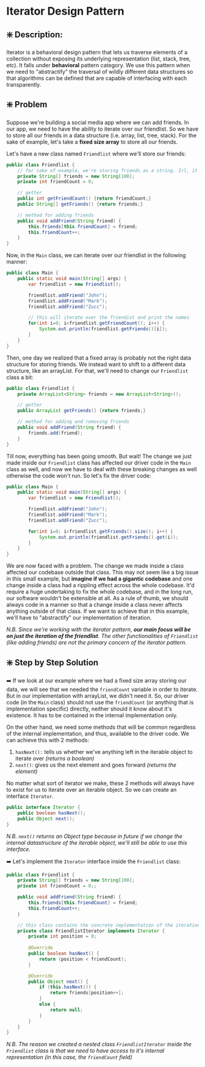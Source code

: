 # Iterator Design Pattern

## ❇️ Description:
Iterator is a behavioral design pattern that lets us traverse elements of a collection without exposing its underlying representation (list, stack, tree, etc). It falls under **behavioral** pattern category. We use this pattern when we need to "abstractify" the traversal of wildly different data structures so that algorithms can be defined that are capable of interfacing with each transparently.



## ❇️ Problem
Suppose we're building a social media app where we can add friends. In our app, we need to have the ability to iterate over our friendlist. So we have to store all our friends in a data structure (i.e. array, list, tree, stack). For the sake of example, let's take a **fixed size array** to store all our friends.

Let's have a new class named `Friendlist` where we'll store our friends:
```java
public class Friendlist {
    // for sake of example, we're storing friends as a string. Irl, it'd be an object
    private String[] friends = new String[100];
    private int friendCount = 0;

    // getter
    public int getFriendCount() {return friendCount;}
    public String[] getFriends() {return friends;}

    // method for adding friends
    public void addFriend(String friend) {
        this.friends[this.friendCount] = friend;
        this.friendCount++;
    }
}
```
Now, in the `Main` class, we can iterate over our friendlist in the following manner:
```java
public class Main {
    public static void main(String[] args) {
        var friendlist = new Friendlist();

        friendlist.addFriend("John");
        friendlist.addFriend("Mark");
        friendlist.addFriend("Zucc");

        // this will iterate over the friendist and print the names
        for(int i=0; i<friendlist.getFriendCount(); i++) {
            System.out.println(friendlist.getFriends()[i]);
        }
    }
}
```


Then, one day we realized that a fixed array is probably not the right data structure for storing friends. We instead want to shift to a different data structure, like an arrayList. For that, we'll need to change our `Friendlist` class a bit:

```java
public class Friendlist {
    private ArrayList<String> friends = new ArrayList<String>();

    // getter
    public ArrayList getFriends() {return friends;}

    // method for adding and removing friends
    public void addFriend(String friend) {
        friends.add(friend);
    }
}
```

Till now, everything has been going smooth. But wait! The change we just made inside our `Friendlist` class has affected our driver code in the `Main` class as well, and now we have to deal with these breaking changes as well otherwise the code won't run.
So let's fix the driver code:
```java
public class Main {
    public static void main(String[] args) {
        var friendlist = new Friendlist();

        friendlist.addFriend("John");
        friendlist.addFriend("Mark");
        friendlist.addFriend("Zucc");

        for(int i=0; i<friendlist.getFriends().size(); i++) {
            System.out.println(friendlist.getFriends().get(i));
        }
    }
}
```

We are now faced with a problem. The change we made inside a class affected our codebase outside that class. This may not seem like a big issue in this small example, but **imagine if we had a gigantic codebase** and one change inside a class had a rippling effect across the whole codebase. It'd require a huge undertaking to fix the whole codebase, and in the long run, our software wouldn't be extensible at all. As a rule of thumb, we should always code in a manner so that a change inside a class never affects anything outside of that class. If we want to achieve that in this example, we'll have to "abstractify" our implementation of iteration.

_N.B. Since we're working with the iterator pattern, **our main focus will be on just the iteration of the friendlist**. The other functionalities of `Friendlist` (like adding friends) are not the primary concern of the iterator pattern._ 



## ❇️ Step by Step Solution

➡️ If we look at our example where we had a fixed size array storing our data, we will see that we needed the `friendCount` variable in order to iterate. But in our implementation with arrayList, we didn't need it. So, our driver code (in the `Main` class) should not use the `friendCount` (or anything that is implementation specific) directly, neither should it know about it's existence. It has to be contained in the internal implementation only. 

On the other hand, we need some methods that will be common regardless of the internal implementation, and thus, available to the driver code. We can achieve this with 2 methods:
1. `hasNext():` tells us whether we've anything left in the iterable object to iterate over _(returns a boolean)_
2. `next()`: gives us the next element and goes forward _(returns the element)_

No matter what sort of iterator we make, these 2 methods will always have to exist for us to iterate over an iterable object. So we can create an interface `Iterator`.
```java
public interface Iterator {
    public boolean hasNext();
    public Object next();
}
```

_N.B. `next()` returns an Object type because in future if we change the internal datastructure of the iterable object, we'll still be able to use this interface._

➡️ Let's implement the `Iterator` interface inside the `Friendlist` class:
```java
public class Friendlist {
    private String[] friends = new String[100];
    private int friendCount = 0;;

    public void addFriend(String friend) {
        this.friends[this.friendCount] = friend;
        this.friendCount++;
    }

    // this class contains the concrete implementation of the iteration logic
    private class FriendlistIterator implements Iterator {
        private int position = 0;
        
        @Override
        public boolean hasNext() {
            return (position < friendCount);
        }

        @Override
        public Object next() {
            if (this.hasNext()) {
                return friends[position++];
            }
            else {
                return null;
            }
        }
    }
}
```
_N.B. The reason we created a nested class `FriendlistIterator` inside the `Friendlist` class is that we need to have access to it's internal representation (in this case, the `friendCount` field)_ 

